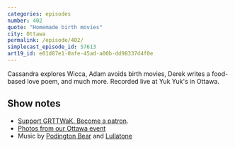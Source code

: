 ```yaml
---
categories: episodes
number: 402
quote: "Homemade birth movies"
city: Ottawa
permalink: /episode/402/
simplecast_episode_id: 57613
art19_id: e01d87e1-0afe-45ad-a00b-dd98337d4f0e
---
```


Cassandra explores Wicca, Adam avoids birth movies, Derek writes a food-based love poem, and much more. Recorded live at Yuk Yuk's in Ottawa.

## Show notes
* [Support GRTTWaK. Become a patron](https://grownupsreadthingstheywroteaskids.com/support/?utm_source=podcast&utm_medium=referral&utm_campaign=402).
* [Photos from our Ottawa event](https://www.facebook.com/media/set/?set=a.10154307739968600.1073741881.121054468599&type=1&l=f7732ef127)
* Music by [Podington Bear](https://geo.itunes.apple.com/us/artist/podington-bear/id250459572?at=10lR7u&mt=1&app=music) and [Lullatone](https://geo.itunes.apple.com/us/artist/lullatone/id34467705?at=10lR7u&mt=1&app=music)